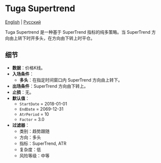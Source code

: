 # Tuga Supertrend
[English](README.md) | [Русский](README_ru.md)

Tuga Supertrend 是一种基于 SuperTrend 指标的纯多策略。当 SuperTrend 方向由上转下时开多头，在方向由下转上时平仓。

## 细节
- **数据**：价格K线。
- **入场条件**：
  - **多头**：在指定时间窗口内 SuperTrend 方向由上转下。
- **出场条件**：SuperTrend 方向由下转上。
- **止损**：无。
- **默认值**：
  - `StartDate` = 2018-01-01
  - `EndDate` = 2069-12-31
  - `AtrPeriod` = 10
  - `Factor` = 3.0
- **过滤器**：
  - 类别：趋势跟随
  - 方向：多头
  - 指标：SuperTrend, ATR
  - 复杂度：低
  - 风险等级：中等
